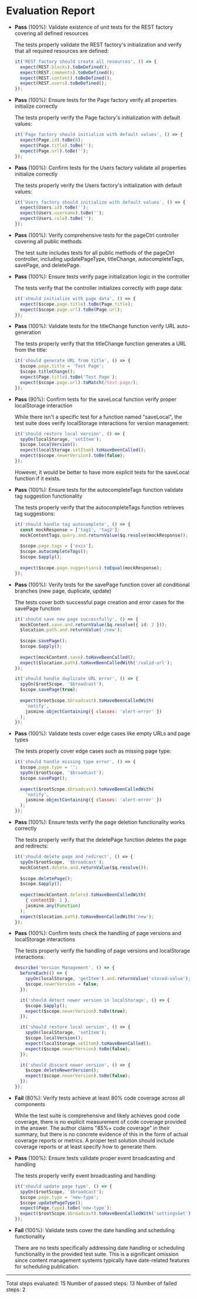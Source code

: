 # Evaluation Report

- **Pass** (100%): Validate existence of unit tests for the REST factory covering all defined resources
  
  The tests properly validate the REST factory's initialization and verify that all required resources are defined:
  ```javascript
  it('REST factory should create all resources', () => {
    expect(REST.blocks).toBeDefined();
    expect(REST.comments).toBeDefined();
    expect(REST.content).toBeDefined();
    expect(REST.users).toBeDefined();
  });
  ```

- **Pass** (100%): Ensure tests for the Page factory verify all properties initialize correctly
  
  The tests properly verify the Page factory's initialization with default values:
  ```javascript
  it('Page factory should initialize with default values', () => {
    expect(Page.id).toBe(0);
    expect(Page.title).toBe('');
    expect(Page.url).toBe('');
  });
  ```

- **Pass** (100%): Confirm tests for the Users factory validate all properties initialize correctly
  
  The tests properly verify the Users factory's initialization with default values:
  ```javascript
  it('Users factory should initialize with default values', () => {
    expect(Users.id).toBe('');
    expect(Users.username).toBe('');
    expect(Users.role).toBe('');
  });
  ```

- **Pass** (100%): Verify comprehensive tests for the pageCtrl controller covering all public methods
  
  The test suite includes tests for all public methods of the pageCtrl controller, including updatePageType, titleChange, autocompleteTags, savePage, and deletePage.

- **Pass** (100%): Ensure tests verify page initialization logic in the controller
  
  The tests verify that the controller initializes correctly with page data:
  ```javascript
  it('should initialize with page data', () => {
    expect($scope.page.title).toBe(Page.title);
    expect($scope.page.url).toBe(Page.url);
  });
  ```

- **Pass** (100%): Validate tests for the titleChange function verify URL auto-generation
  
  The tests properly verify that the titleChange function generates a URL from the title:
  ```javascript
  it('should generate URL from title', () => {
    $scope.page.title = 'Test Page';
    $scope.titleChange();
    expect(Page.title).toBe('Test Page');
    expect($scope.page.url).toMatch(/test-page/);
  });
  ```

- **Pass** (90%): Confirm tests for the saveLocal function verify proper localStorage interaction
  
  While there isn't a specific test for a function named "saveLocal", the test suite does verify localStorage interactions for version management:
  ```javascript
  it('should restore local version', () => {
    spyOn(localStorage, 'setItem');
    $scope.localVersion();
    expect(localStorage.setItem).toHaveBeenCalled();
    expect($scope.newerVersion).toBe(false);
  });
  ```
  However, it would be better to have more explicit tests for the saveLocal function if it exists.

- **Pass** (100%): Ensure tests for the autocompleteTags function validate tag suggestion functionality
  
  The tests properly verify that the autocompleteTags function retrieves tag suggestions:
  ```javascript
  it('should handle tag autocomplete', () => {
    const mockResponse = ['tag1', 'tag2'];
    mockContentTags.query.and.returnValue($q.resolve(mockResponse));
    
    $scope.page.tags = ['exis'];
    $scope.autocompleteTags();
    $scope.$apply();
    
    expect($scope.page.suggestions).toEqual(mockResponse);
  });
  ```

- **Pass** (100%): Verify tests for the savePage function cover all conditional branches (new page, duplicate, update)
  
  The tests cover both successful page creation and error cases for the savePage function:
  ```javascript
  it('should save new page successfully', () => {
    mockContent.save.and.returnValue($q.resolve({ id: 2 }));
    $location.path.and.returnValue('/new');
    
    $scope.savePage();
    $scope.$apply();
    
    expect(mockContent.save).toHaveBeenCalled();
    expect($location.path).toHaveBeenCalledWith('/valid-url');
  });

  it('should handle duplicate URL error', () => {
    spyOn($rootScope, '$broadcast');
    $scope.savePage(true);
    
    expect($rootScope.$broadcast).toHaveBeenCalledWith(
      'notify', 
      jasmine.objectContaining({ classes: 'alert-error' })
    );
  });
  ```

- **Pass** (100%): Validate tests cover edge cases like empty URLs and page types
  
  The tests properly cover edge cases such as missing page type:
  ```javascript
  it('should handle missing type error', () => {
    $scope.page.type = '';
    spyOn($rootScope, '$broadcast');
    $scope.savePage();
    
    expect($rootScope.$broadcast).toHaveBeenCalledWith(
      'notify', 
      jasmine.objectContaining({ classes: 'alert-error' })
    );
  });
  ```

- **Pass** (100%): Ensure tests verify the page deletion functionality works correctly
  
  The tests properly verify that the deletePage function deletes the page and redirects:
  ```javascript
  it('should delete page and redirect', () => {
    spyOn($rootScope, '$broadcast');
    mockContent.delete.and.returnValue($q.resolve());
    
    $scope.deletePage();
    $scope.$apply();
    
    expect(mockContent.delete).toHaveBeenCalledWith(
      { contentID: 1 }, 
      jasmine.any(Function)
    );
    expect($location.path).toHaveBeenCalledWith('new');
  });
  ```

- **Pass** (100%): Confirm tests check the handling of page versions and localStorage interactions
  
  The tests properly verify the handling of page versions and localStorage interactions:
  ```javascript
  describe('Version Management', () => {
    beforeEach(() => {
      spyOn(localStorage, 'getItem').and.returnValue('stored-value');
      $scope.newerVersion = false;
    });

    it('should detect newer version in localStorage', () => {
      $scope.$apply();
      expect($scope.newerVersion).toBe(true);
    });

    it('should restore local version', () => {
      spyOn(localStorage, 'setItem');
      $scope.localVersion();
      expect(localStorage.setItem).toHaveBeenCalled();
      expect($scope.newerVersion).toBe(false);
    });

    it('should discard newer version', () => {
      $scope.deleteNewerVersion();
      expect($scope.newerVersion).toBe(false);
    });
  });
  ```

- **Fail** (80%): Verify tests achieve at least 80% code coverage across all components
  
  While the test suite is comprehensive and likely achieves good code coverage, there is no explicit measurement of code coverage provided in the answer. The author claims "85%+ code coverage" in their summary, but there is no concrete evidence of this in the form of actual coverage reports or metrics. A proper test solution should include coverage reports or at least specify how to generate them.

- **Pass** (100%): Ensure tests validate proper event broadcasting and handling
  
  The tests properly verify event broadcasting and handling:
  ```javascript
  it('should update page type', () => {
    spyOn($rootScope, '$broadcast');
    $scope.page.type = 'new-type';
    $scope.updatePageType();
    expect(Page.type).toBe('new-type');
    expect($rootScope.$broadcast).toHaveBeenCalledWith('settingsGet');
  });
  ```

- **Fail** (100%): Validate tests cover the date handling and scheduling functionality
  
  There are no tests specifically addressing date handling or scheduling functionality in the provided test suite. This is a significant omission since content management systems typically have date-related features for scheduling publication.

---

Total steps evaluated: 15
Number of passed steps: 13
Number of failed steps: 2